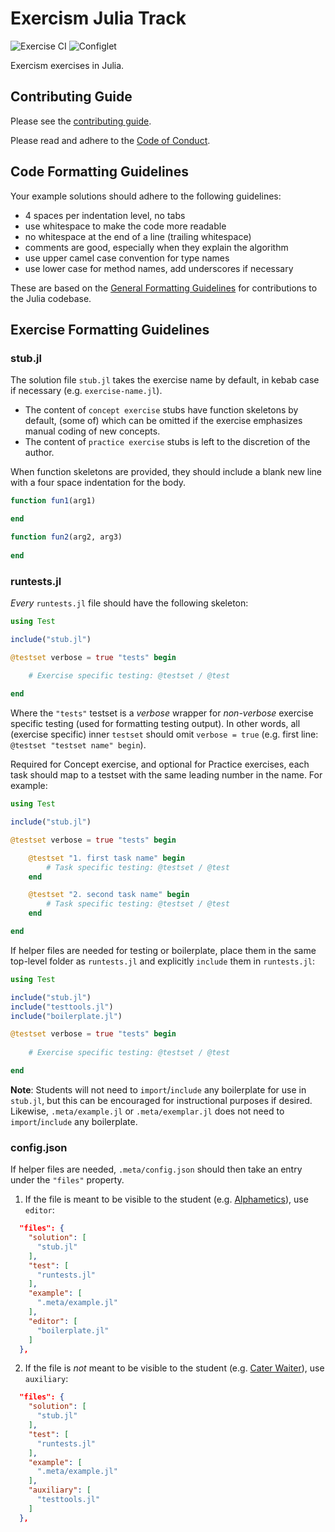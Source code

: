 # Exercism Julia Track

![Exercise CI](https://github.com/exercism/julia/workflows/Exercise%20CI/badge.svg)
![Configlet](https://github.com/exercism/julia/workflows/Configlet/badge.svg)


Exercism exercises in Julia.

## Contributing Guide

Please see the [contributing guide](CONTRIBUTING.md).

Please read and adhere to the [Code of Conduct](CODE_OF_CONDUCT.md).

## Code Formatting Guidelines
Your example solutions should adhere to the following guidelines:
- 4 spaces per indentation level, no tabs
- use whitespace to make the code more readable
- no whitespace at the end of a line (trailing whitespace)
- comments are good, especially when they explain the algorithm
- use upper camel case convention for type names
- use lower case for method names, add underscores if necessary

These are based on the [General Formatting Guidelines](https://github.com/JuliaLang/julia/blob/master/CONTRIBUTING.md#general-formatting-guidelines-for-julia-code-contributions) for contributions to the Julia codebase.

## Exercise Formatting Guidelines

### stub.jl
The solution file `stub.jl` takes the exercise name by default, in kebab case if necessary (e.g. `exercise-name.jl`).
- The content of `concept exercise` stubs have function skeletons by default, (some of) which can be omitted if the exercise emphasizes manual coding of new concepts.
- The content of `practice exercise` stubs is left to the discretion of the author.

When function skeletons are provided, they should include a blank new line with a four space indentation for the body.

```julia
function fun1(arg1)

end

function fun2(arg2, arg3)
    
end
```

### runtests.jl
*Every* `runtests.jl` file should have the following skeleton:

```julia
using Test

include("stub.jl")

@testset verbose = true "tests" begin
    
    # Exercise specific testing: @testset / @test

end
```

Where the `"tests"` testset is a *verbose* wrapper for *non-verbose* exercise specific testing (used for formatting testing output).
In other words, all (exercise specific) inner `testset` should omit `verbose = true` (e.g. first line: `@testset "testset name" begin`).

Required for Concept exercise, and optional for Practice exercises, each task should map to a testset with the same leading number in the name. For example:

```julia
using Test

include("stub.jl")

@testset verbose = true "tests" begin

    @testset "1. first task name" begin
        # Task specific testing: @testset / @test
    end

    @testset "2. second task name" begin
        # Task specific testing: @testset / @test
    end

end
```

If helper files are needed for testing or boilerplate, place them in the same top-level folder as `runtests.jl` and explicitly `include` them in `runtests.jl`:

```julia
using Test

include("stub.jl")
include("testtools.jl")
include("boilerplate.jl")

@testset verbose = true "tests" begin
    
    # Exercise specific testing: @testset / @test

end
```

**Note**: Students will not need to `import`/`include` any boilerplate for use in `stub.jl`, but this can be encouraged for instructional purposes if desired.
Likewise, `.meta/example.jl` or `.meta/exemplar.jl` does not need to `import`/`include` any boilerplate.

### config.json
If helper files are needed, `.meta/config.json` should then take an entry under the `"files"` property.
1. If the file is meant to be visible to the student (e.g. [Alphametics](https://github.com/exercism/julia/tree/main/exercises/practice/alphametics)), use `editor`:

```json
  "files": {
    "solution": [
      "stub.jl"
    ],
    "test": [
      "runtests.jl"
    ],
    "example": [
      ".meta/example.jl"
    ],
    "editor": [
      "boilerplate.jl"
    ]
  },
```

2. If the file is *not* meant to be visible to the student (e.g. [Cater Waiter](https://github.com/exercism/julia/tree/main/exercises/concept/cater-waiter)), use `auxiliary`:

```json
  "files": {
    "solution": [
      "stub.jl"
    ],
    "test": [
      "runtests.jl"
    ],
    "example": [
      ".meta/example.jl"
    ],
    "auxiliary": [
      "testtools.jl"
    ]
  },
```
